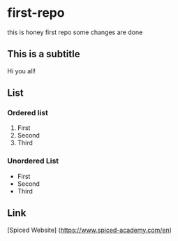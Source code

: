 # first-repo
this is honey first repo
some changes are done

## This is a subtitle
Hi you all!

## List
### Ordered list 
1. First
2. Second
3. Third

### Unordered List
- First
- Second
- Third


## Link 
[Spiced Website] (https://www.spiced-academy.com/en)
